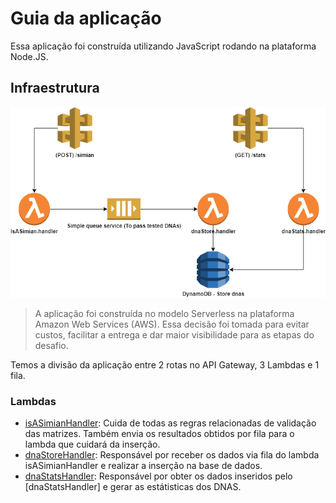 # Guia da aplicação

Essa aplicação foi construída utilizando JavaScript rodando na plataforma Node.JS.

## Infraestrutura

![alt text](./architecture/serverless.png "Serverless Architecture")

> A aplicação foi construída no modelo Serverless na plataforma Amazon Web Services (AWS).
> Essa decisão foi tomada para evitar custos, facilitar a entrega e dar maior visibilidade para as etapas do desafio.

Temos a divisão da aplicação entre 2 rotas no API Gateway, 3 Lambdas e 1 fila.

### Lambdas
- [isASimianHandler](https://github.com/dougbatista/simions_test/tree/main/isASimianHandler): Cuida de todas as regras relacionadas de validação das matrizes. Também envia os resultados obtidos por fila para o lambda que cuidará da inserção.
- [dnaStoreHandler](https://github.com/dougbatista/simions_test/tree/main/dnaStoreHandler): Responsável por receber os dados via fila do lambda isASimianHandler e realizar a inserção na base de dados.
- [dnaStatsHandler](https://github.com/dougbatista/simions_test/tree/main/dnaStatsHandler): Responsável por obter os dados inseridos pelo [dnaStatsHandler] e gerar as estátisticas dos DNAS.










